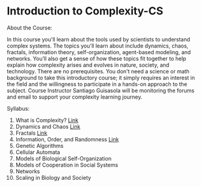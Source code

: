 # Introduction to Complexity-CS
 
About the Course: 

In this course you'll learn about the tools used by scientists to understand complex systems. The topics you'll learn about include dynamics, chaos, fractals, information theory, self-organization, agent-based modeling, and networks. You’ll also get a sense of how these topics fit together to help explain how complexity arises and evolves in nature, society, and technology. There are no prerequisites. You don't need a science or math background to take this introductory course; it simply requires an interest in the field and the willingness to participate in a hands-on approach to the subject.  Course Instructor Santiago Guisasola will be monitoring the forums and email to support your complexity learning journey.

Syllabus:
1. What is Complexity? [Link](Unit1)
2. Dynamics and Chaos [Link](Unit2)
3. Fractals  [Link](Unit3)
4. Information, Order, and Randomness  [Link](Unit4)
5. Genetic Algorithms
6. Cellular Automata
7. Models of Biological Self-Organization
8. Models of Cooperation in Social Systems
9. Networks
10. Scaling in Biology and Society
